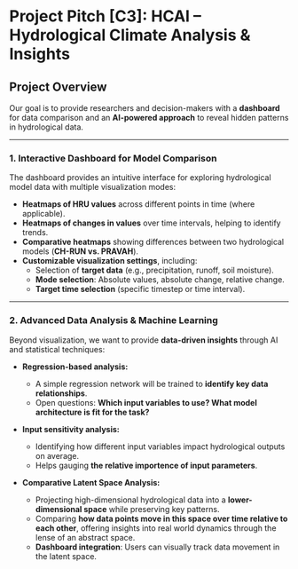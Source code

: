 # **Project Pitch [C3]: HCAI – Hydrological Climate Analysis & Insights**  

## **Project Overview**   

Our goal is to provide researchers and decision-makers with a **dashboard** for data comparison and an **AI-powered approach** to reveal hidden patterns in hydrological data.

---

### **1. Interactive Dashboard for Model Comparison**  
The dashboard provides an intuitive interface for exploring hydrological model data with multiple visualization modes:  

- **Heatmaps of HRU values** across different points in time (where applicable).  
- **Heatmaps of changes in values** over time intervals, helping to identify trends.  
- **Comparative heatmaps** showing differences between two hydrological models (**CH-RUN vs. PRAVAH**).  
- **Customizable visualization settings**, including:  
  - Selection of **target data** (e.g., precipitation, runoff, soil moisture).  
  - **Mode selection**: Absolute values, absolute change, relative change.  
  - **Target time selection** (specific timestep or time interval).

---

### **2. Advanced Data Analysis & Machine Learning**  
Beyond visualization, we want to provide **data-driven insights** through AI and statistical techniques:  

- **Regression-based analysis:**  
  - A simple regression network will be trained to **identify key data relationships**.  
  - Open questions: **Which input variables to use? What model architecture is fit for the task?**  

- **Input sensitivity analysis:**  
  - Identifying how different input variables impact hydrological outputs on average.  
  - Helps gauging **the relative importence of input parameters**.  

- **Comparative Latent Space Analysis:**  
  - Projecting high-dimensional hydrological data into a **lower-dimensional space** while preserving key patterns.  
  - Comparing **how data points move in this space over time relative to each other**, offering insights into real world dynamics through the lense of an abstract space.  
  - **Dashboard integration**: Users can visually track data movement in the latent space.